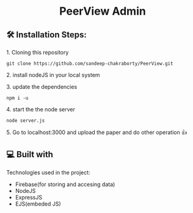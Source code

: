 <h1 align="center" id="title">PeerView Admin</h1>
<h2>🛠️ Installation Steps:</h2>

<p>1. Cloning this repository</p>

```
git clone https://github.com/sandeep-chakraborty/PeerView.git
```

<p>2. install nodeJS in your local system</p>

<p>3. update the dependencies</p>

```
npm i -u
```

<p>4. start the the node server</p>

```
node server.js
```

<p>5. Go to localhost:3000 and upload the paper and do other operation 👍</p>

  
  
<h2>💻 Built with</h2>

Technologies used in the project:

*   Firebase(for storing and accesing data)
*   NodeJS
*   ExpressJS
*   EJS(embeded JS)
